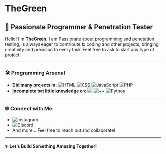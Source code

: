 # TheGreen 

## 🚀 Passionate Programmer & Penetration Tester

Hello! I'm **TheGreen**, I am Passionate about programming and penetation testing, is always eager to contribute to coding and other projects, bringing creativity and precision to every task. Feel free to ask to start any type of project!

---

### 🛠️ Programming Arsenal
- **Did many projects in:** ![HTML](https://img.shields.io/badge/-HTML-E34F26?logo=html5&logoColor=white) ![CSS](https://img.shields.io/badge/-CSS-1572B6?logo=css3&logoColor=white) ![JavaScript](https://img.shields.io/badge/-JavaScript-F7DF1E?logo=javascript&logoColor=black) ![PHP](https://img.shields.io/badge/-PHP-777BB4?logo=php&logoColor=white)
- **Incomplete but little knowledge on:** ![](https://img.shields.io/badge/-C-A8B9CC?logo=c&logoColor=white) ![++](https://img.shields.io/badge/-C++-00599C?logo=c%2B%2B&logoColor=white) ![Python](https://img.shields.io/badge/-Python-3776AB?logo=python&logoColor=white)

---

### 🌐 Connect with Me:
- ![Instagram](https://img.shields.io/badge/-Instagram-E4405F?logo=instagram&logoColor=white)
- ![Discord](https://img.shields.io/badge/-Discord-5865F2?logo=discord&logoColor=white)
- And more... Feel free to reach out and collaborate!

---

#### ✨ Let’s Build Something Amazing Together!
